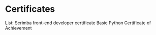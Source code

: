 # Certificates

List:
Scrimba front-end developer certificate
Basic Python Certificate of Achievement
